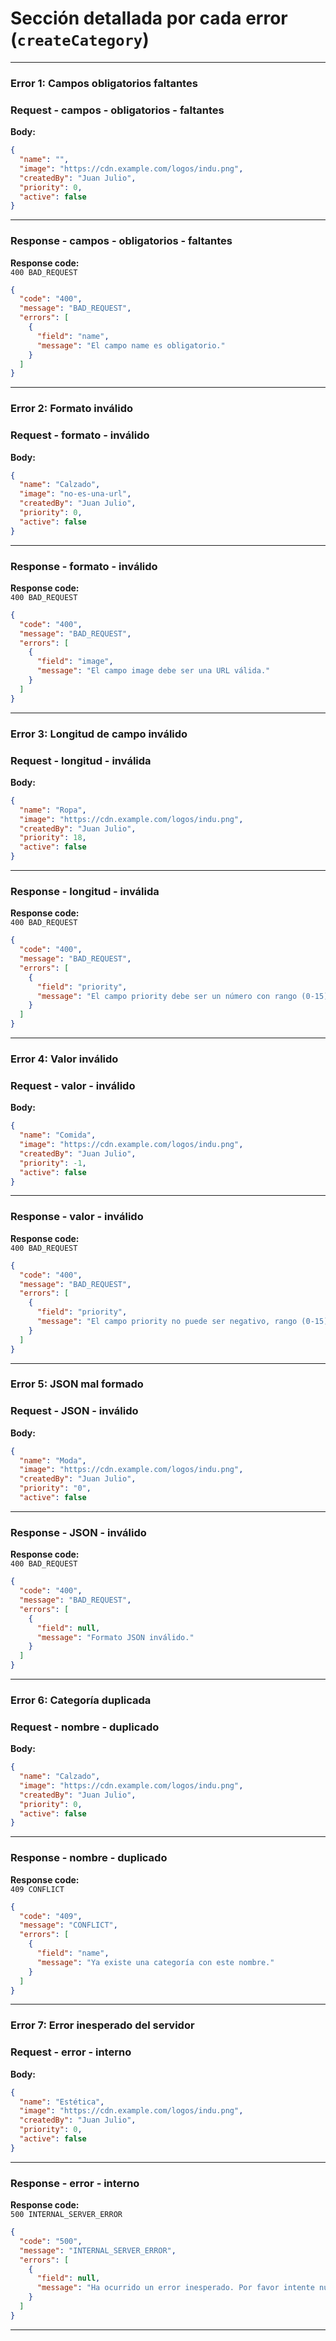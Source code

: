 
# Sección detallada por cada error (`createCategory`)

---

### Error 1: Campos obligatorios faltantes

### Request - campos - obligatorios - faltantes

**Body:**

```json
{
  "name": "",
  "image": "https://cdn.example.com/logos/indu.png",
  "createdBy": "Juan Julio",
  "priority": 0,
  "active": false
}
```

---

### Response - campos - obligatorios - faltantes

**Response code:**  
`400 BAD_REQUEST`

```json
{
  "code": "400",
  "message": "BAD_REQUEST",
  "errors": [
    {
      "field": "name",
      "message": "El campo name es obligatorio."
    }
  ]
}
```

---

### Error 2: Formato inválido

### Request - formato - inválido

**Body:**

```json
{
  "name": "Calzado",
  "image": "no-es-una-url",
  "createdBy": "Juan Julio",
  "priority": 0,
  "active": false
}
```

---

### Response - formato - inválido

**Response code:**  
`400 BAD_REQUEST`

```json
{
  "code": "400",
  "message": "BAD_REQUEST",
  "errors": [
    {
      "field": "image",
      "message": "El campo image debe ser una URL válida."
    }
  ]
}
```

---

### Error 3: Longitud de campo inválido

### Request - longitud - inválida

**Body:**

```json
{
  "name": "Ropa",
  "image": "https://cdn.example.com/logos/indu.png",
  "createdBy": "Juan Julio",
  "priority": 18,
  "active": false
}
```

---

### Response - longitud - inválida

**Response code:**  
`400 BAD_REQUEST`

```json
{
  "code": "400",
  "message": "BAD_REQUEST",
  "errors": [
    {
      "field": "priority",
      "message": "El campo priority debe ser un número con rango (0-15)."
    }
  ]
}
```

---

### Error 4: Valor inválido

### Request - valor - inválido

**Body:**

```json
{
  "name": "Comida",
  "image": "https://cdn.example.com/logos/indu.png",
  "createdBy": "Juan Julio",
  "priority": -1,
  "active": false
}
```

---

### Response - valor - inválido

**Response code:**  
`400 BAD_REQUEST`

```json
{
  "code": "400",
  "message": "BAD_REQUEST",
  "errors": [
    {
      "field": "priority",
      "message": "El campo priority no puede ser negativo, rango (0-15)."
    }
  ]
}
```

---

### Error 5: JSON mal formado

### Request - JSON - inválido

**Body:**

```json
{
  "name": "Moda",
  "image": "https://cdn.example.com/logos/indu.png",
  "createdBy": "Juan Julio",
  "priority": "0",
  "active": false
```

---

### Response - JSON - inválido

**Response code:**  
`400 BAD_REQUEST`

```json
{
  "code": "400",
  "message": "BAD_REQUEST",
  "errors": [
    {
      "field": null,
      "message": "Formato JSON inválido."
    }
  ]
}
```

---

### Error 6: Categoría duplicada

### Request - nombre - duplicado

**Body:**

```json
{
  "name": "Calzado",
  "image": "https://cdn.example.com/logos/indu.png",
  "createdBy": "Juan Julio",
  "priority": 0,
  "active": false
}
```

---

### Response - nombre - duplicado

**Response code:**  
`409 CONFLICT`

```json
{
  "code": "409",
  "message": "CONFLICT",
  "errors": [
    {
      "field": "name",
      "message": "Ya existe una categoría con este nombre."
    }
  ]
}
```

---

### Error 7: Error inesperado del servidor

### Request - error - interno

**Body:**

```json
{
  "name": "Estética",
  "image": "https://cdn.example.com/logos/indu.png",
  "createdBy": "Juan Julio",
  "priority": 0,
  "active": false
}
```

---

### Response - error - interno

**Response code:**  
`500 INTERNAL_SERVER_ERROR`

```json
{
  "code": "500",
  "message": "INTERNAL_SERVER_ERROR",
  "errors": [
    {
      "field": null,
      "message": "Ha ocurrido un error inesperado. Por favor intente nuevamente más tarde."
    }
  ]
}
```

---
